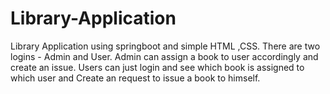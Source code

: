 # Library-Application
Library Application using springboot and simple HTML ,CSS.
There are two logins - Admin and User.
Admin can assign a book to user accordingly and create an issue.
Users can just login and see which book is assigned to which user and Create an request to issue a book to himself.
